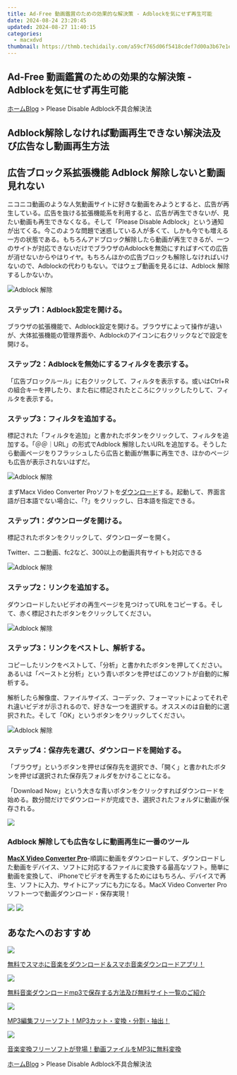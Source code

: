 ```yaml
---
title: Ad-Free 動画鑑賞のための効果的な解決策 - Adblockを気にせず再生可能
date: 2024-08-24 23:20:45
updated: 2024-08-27 11:40:15
categories:
  - macxdvd
thumbnail: https://thmb.techidaily.com/a59cf765d06f5418cdef7d00a3b67e1ee9116697553e1d530781cf64808b0b00.png
---
```


## Ad-Free 動画鑑賞のための効果的な解決策 - Adblockを気にせず再生可能

[ホーム](https://tools.techidaily.com/macxdvd/products/)[Blog](https://tools.techidaily.com/macxdvd/products/) \> Please Disable Adblock不具合解決法

## Adblock解除しなければ動画再生できない解決法及び広告なし動画再生方法

## 広告ブロック系拡張機能 Adblock 解除しないと動画見れない

ニコニコ動画のような人気動画サイトに好きな動画をみようとすると、広告が再生している。広告を抜ける拡張機能系を利用すると、広告が再生できないが、見たい動画も再生できなくなる。そして「Please Disable Adblock」という通知が出てくる。今このような問題で迷惑している人が多くて、しかも今でも増える一方の状態である。もちろんアドブロック解除したら動画が再生できるが、一つのサイトが対応できないだけでブラウザのAdblockを無効にすればすべての広告が消せないからやはりイヤ。もちろんほかの広告ブロックも解除しなければいけないので、Adblockの代わりもない。ではウェブ動画を見るには、Adblock 解除するしかないか。



![Adblock 解除](https://www.macxdvd.com/blog/img/vcp-zld-0126-01.jpg) 

  
### ステップ1：Adblock設定を開ける。

  
ブラウザの拡張機能で、Adblock設定を開ける。ブラウザによって操作が違いが、大体拡張機能の管理界面や、Adblockのアイコンに右クリックなどで設定を開ける。

  
### ステップ2：Adblockを無効にするフィルタを表示する。

  
「広告ブロックルール」に右クリックして、フィルタを表示する。或いはCtrl+Rの組合キーを押したり、また右に標記されたところにクリックしたりして、フィルタを表示する。

  
### ステップ3：フィルタを追加する。

  
標記された「フィルタを追加」と書かれたボタンをクリックして、フィルタを追加する。「＠＠｜URL」の形式でAdblock 解除したいURLを追加する。そうしたら動画ページをりフラッシュしたら広告と動画が無事に再生でき、ほかのページも広告が表示されないはずだ。



![Adblock 解除](https://www.macxdvd.com/blog/img/vcp-zld-0906-02.jpg) 
  
  
まずMacx Video Converter Proソフトを[ダウンロード](https://tools.techidaily.com/macxdvd/products/)する。起動して、界面言語が日本語でない場合に、「?」をクリックし、日本語を指定できる。

  
### ステップ1：ダウンローダを開ける。

標記されたボタンをクリックして、ダウンローダーを開く。

Twitter、ニコ動画、fc2など、300以上の動画共有サイトも対応できる



![Adblock 解除](https://www.macxdvd.com/blog/img/vcp-zld-0906-03.jpg) 
  
  
### ステップ2：リンクを追加する。
  
  
ダウンロードしたいビデオの再生ページを見つけってURLをコピーする。そして、赤く標記されたボタンをクリックしてください。

  


![Adblock 解除](https://www.macxdvd.com/blog/img/vcp-zld-0906-04.jpg) 
  
  
### ステップ3：リンクをペストし、解析する。

  
コピーしたリンクをベストして、「分析」と書かれたボタンを押してください。あるいは「ペーストと分析」という青いボタンを押せばこのソフトが自動的に解析する。

  
解析したら解像度、ファイルサイズ、コーデック、フォーマットによってそれぞれ違いビデオが示されるので、好きな一つを選択する。オススメのは自動的に選択された。そして「OK」というボタンをクリックしてください。



![Adblock 解除](https://www.macxdvd.com/blog/img/vcp-zld-0906-05.jpg) 
  
  
### ステップ4：保存先を選び、ダウンロードを開始する。

  
「ブラウザ」というボタンを押せば保存先を選択でき、「開く」と書かれたボタンを押せば選択された保存先フォルダをかけることになる。

  
「Download Now」という大きな青いボタンをクリックすればダウンロードを始める。数分間だけでダウンロードが完成でき、選択されたフォルダに動画が保存される。



![](https://www.macxdvd.com/blog/../seoimage/video-converterru.png)

### Adblock 解除しても広告なしに動画再生に一番のツール

[**MacX Video Converter Pro**](https://tools.techidaily.com/macxdvd/products/)\-順調に動画をダウンロードして、ダウンロードした動画をデバイス、ソフトに対応するファイルに変換する最高なソフト。簡単に動画を変換して、 iPhoneでビデオを再生するためにはもちろん、デバイスで再生、ソフトに入力、サイトにアップにも力になる。MacX Video Converter Proソフト一つで動画ダウンロード・保存実現！

[![](https://www.macxdvd.com/blog/new-fourteen/mac.png)](https://tools.techidaily.com/macxdvd/products/) [![](https://www.macxdvd.com/blog/new-fourteen/winx.png)](https://tools.techidaily.com/macxdvd/products/) 



## あなたへのおすすめ

![](https://www.macxdvd.com/blog/img/smart-3-ways-to-import-music-to-smartphone10.jpg) 

[無料でスマホに音楽をダウンロード＆スマホ音楽ダウンロードアプリ！](https://tools.techidaily.com/macxdvd/products/)

![](https://www.macxdvd.com/blog/img/smart-3-ways-to-import-music-to-smartphone11.jpg) 

[無料音楽ダウンロードmp3で保存する方法及び無料サイト一覧のご紹介](https://tools.techidaily.com/macxdvd/products/)

![](https://www.macxdvd.com/blog/img/mp3-edit-free-1212.jpg) 

[MP3編集フリーソフト！MP3カット・変換・分割・抽出！](https://tools.techidaily.com/macxdvd/products/)

![](https://www.macxdvd.com/blog/img/smart-3-ways-to-import-music-to-smartphone13.jpg) 

[音楽変換フリーソフトが登場！動画ファイルをMP3に無料変換](https://tools.techidaily.com/macxdvd/products/)



[ホーム](https://tools.techidaily.com/macxdvd/products/)[Blog](https://tools.techidaily.com/macxdvd/products/) \> Please Disable Adblock不具合解決法

<ins class="adsbygoogle"
     style="display:block"
     data-ad-format="autorelaxed"
     data-ad-client="ca-pub-7571918770474297"
     data-ad-slot="1223367746"></ins>



<ins class="adsbygoogle"
     style="display:block"
     data-ad-client="ca-pub-7571918770474297"
     data-ad-slot="8358498916"
     data-ad-format="auto"
     data-full-width-responsive="true"></ins>
